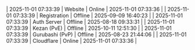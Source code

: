 | 2025-11-01 07:33:39 | Website | Online | 2025-11-01 07:33:36 |
| 2025-11-01 07:33:39 | Registration | Offline | 2025-09-09 16:40:23 |
| 2025-11-01 07:33:39 | Auth Server | Offline | 2025-08-18 09:33:31 |
| 2025-11-01 07:33:39 | Kezan (PvE) | Offline | 2025-10-11 12:51:30 |
| 2025-11-01 07:33:39 | Gurubashi (PvP) | Offline | 2025-08-23 21:44:06 |
| 2025-11-01 07:33:39 | Cloudflare | Online | 2025-11-01 07:33:36 |
